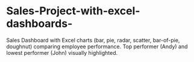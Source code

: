 # Sales-Project-with-excel-dashboards-
Sales Dashboard with Excel charts (bar, pie, radar, scatter, bar-of-pie, doughnut) comparing employee performance. Top performer (Andy) and lowest performer (John) visually highlighted.
